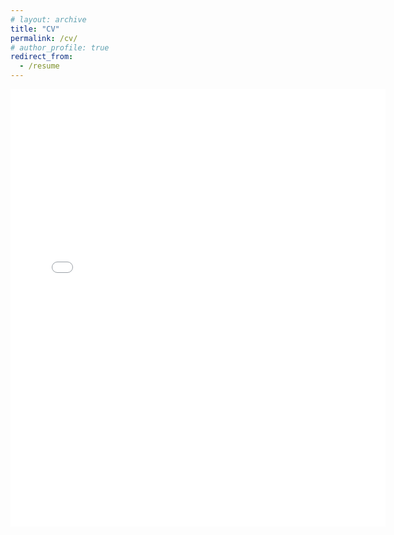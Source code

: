 ```yaml
---
# layout: archive
title: "CV"
permalink: /cv/
# author_profile: true
redirect_from:
  - /resume
---
```


<!-- <embed src="{{ site.baseurl }}/files/Resume.pdf" width="600" height="700" type='application/pdf'>  -->
<embed src="sudo-boris.github.io/files/Resume.pdf" width="600" height="700" type='application/pdf'> 
